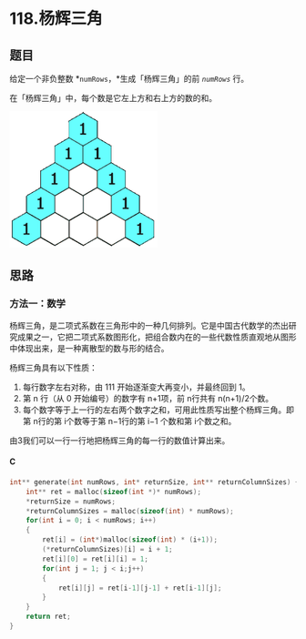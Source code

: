 # 118.杨辉三角

## 题目

给定一个非负整数 *`numRows`，*生成「杨辉三角」的前 *`numRows`* 行。

在「杨辉三角」中，每个数是它左上方和右上方的数的和。

![img](images/1626927345-DZmfxB-PascalTriangleAnimated2.gif)

## 思路

### 方法一：数学

杨辉三角，是二项式系数在三角形中的一种几何排列。它是中国古代数学的杰出研究成果之一，它把二项式系数图形化，把组合数内在的一些代数性质直观地从图形中体现出来，是一种离散型的数与形的结合。

杨辉三角具有以下性质：

1. 每行数字左右对称，由 111 开始逐渐变大再变小，并最终回到 1。
2. 第 n 行（从 0 开始编号）的数字有 n+1项，前 n行共有 n(n+1)/2个数。
3. 每个数字等于上一行的左右两个数字之和，可用此性质写出整个杨辉三角。即第 n行的第 i个数等于第 n−1行的第 i−1 个数和第 i个数之和。

由3我们可以一行一行地把杨辉三角的每一行的数值计算出来。

#### C

```c
int** generate(int numRows, int* returnSize, int** returnColumnSizes) {
    int** ret = malloc(sizeof(int *)* numRows);
    *returnSize = numRows;
    *returnColumnSizes = malloc(sizeof(int) * numRows); 
    for(int i = 0; i < numRows; i++)
    {
        ret[i] = (int*)malloc(sizeof(int) * (i+1));
        (*returnColumnSizes)[i] = i + 1;
        ret[i][0] = ret[i][i] = 1;
        for(int j = 1; j < i;j++)
        {
            ret[i][j] = ret[i-1][j-1] + ret[i-1][j];
        }
    }
    return ret;
}
```


